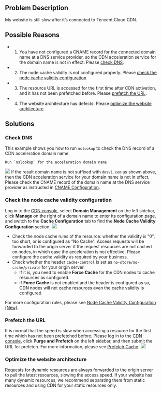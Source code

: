 
## Problem Description

My website is still slow after it’s connected to Tencent Cloud CDN.

## Possible Reasons

- 1. You have not configured a CNAME record for the connected domain name at a DNS service provider, so the CDN acceleration service for the domain name is not in effect. Please [check DNS](#step1).
- 2. The node cache validity is not configured properly. Please [check the node cache validity configuration](#step2).
- 3. The resource URL is accessed for the first time after CDN activation, and it has not been prefetched before. Please [prefetch the URL](#step3).
- 4. The website architecture has defects. Please [optimize the website architecture](#step4).



## Solutions

[](id:step1)
### Check DNS
This example shows you how to run `nslookup` to check the DNS record of a CDN acceleration domain name:
```
Run `nslookup` for the acceleration domain name
```
![](https://main.qcloudimg.com/raw/e60f03d058f29134524166c211791568.png)
If the result domain name is not suffixed with `dnsv1.com` as shown above, then the CDN acceleration service for your domain name is not in effect. Please check the CNAME record of the domain name at the DNS service provider as instructed in [CNAME Configuration](https://intl.cloud.tencent.com/document/product/228/3121).

[](id:step2)
###  Check the node cache validity configuration
Log in to the [CDN console](https://console.cloud.tencent.com/cdn), select **Domain Management** on the left sidebar, click **Manage** on the right of a domain name to enter its configuration page, and switch to the **Cache Configuration** tab to find the **Node Cache Validity Configuration** section.
![](https://main.qcloudimg.com/raw/7722e07d356878b4e031984df0328759.png)

- Check the node cache rules of the resource: whether the validity is "0", too short, or is configured as "No Cache".
  Access requests will be forwarded to the origin server if the request resources are not cached on nodes, in which case the acceleration is not effective. Please configure the cache validity as required by your business.
- Check whether the header `Cache-Control` is set as `no-store/no-cache/private` for your origin server.
  - If it is, you need to enable **Force Cache** for the CDN nodes to cache resources as configured.
  - If **Force Cache** is not enabled and the header is configured as so, CDN nodes will not cache resources even the cache validity is configured.

For more configuration rules, please see [Node Cache Validity Configuration (New)](https://intl.cloud.tencent.com/document/product/228/38424).

[](id:step3)
### Prefetch the URL

It is normal that the speed is slow when accessing a resource for the first time which has not been prefetched before. Please log in to the [CDN console](https://console.cloud.tencent.com/cdn), click **Purge and Prefetch** on the left sidebar, and then submit the URL for prefetch. For more information, please see [Prefetch Cache](https://intl.cloud.tencent.com/document/product/228/39000).
![](https://main.qcloudimg.com/raw/83e7ceeb26fca38870fe020231542988.png)

[](id:step4)
### Optimize the website architecture

Requests for dynamic resources are always forwarded to the origin server to pull the latest resources, slowing the access speed. If your website has many dynamic resources, we recommend separating them from static resources and using CDN for your static resources only.
